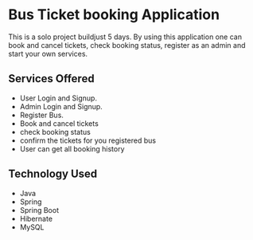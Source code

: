 # Bus Ticket booking Application
This is a solo project buildjust 5 days.
By using this application one can book and cancel tickets, check booking status, register as an admin and start your own services. 


## Services Offered 

- User Login and Signup.
- Admin Login and Signup.
- Register Bus.
- Book and cancel tickets
- check booking status
- confirm the tickets for you registered bus
- User can get all booking history


## Technology Used

- Java
- Spring
- Spring Boot
- Hibernate
- MySQL




